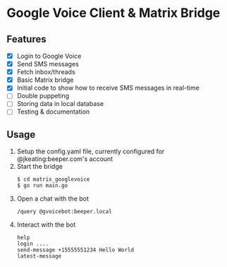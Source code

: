 # Google Voice Client & Matrix Bridge

## Features

- [x] Login to Google Voice
- [x] Send SMS messages
- [x] Fetch inbox/threads
- [x] Basic Matrix bridge
- [x] Initial code to show how to receive SMS messages in real-time
- [ ] Double puppeting
- [ ] Storing data in local database
- [ ] Testing & documentation

## Usage

1. Setup the config.yaml file, currently configured for @jkeating:beeper.com's account
1. Start the bridge
   ```
   $ cd matrix_googlevoice
   $ go run main.go
   ```
1. Open a chat with the bot
   ```
   /query @gvoicebot:beeper.local
   ```
1. Interact with the bot
   ```
   help
   login ....
   send-message +15555551234 Hello World
   latest-message
   ```
   
